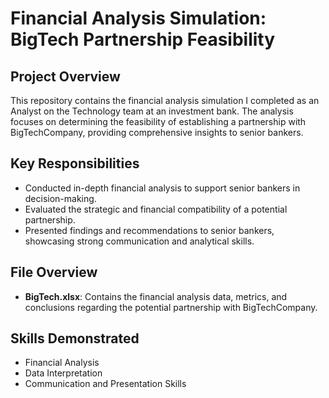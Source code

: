 # Financial Analysis Simulation: BigTech Partnership Feasibility

## Project Overview
This repository contains the financial analysis simulation I completed as an Analyst on the Technology team at an investment bank. The analysis focuses on determining the feasibility of establishing a partnership with BigTechCompany, providing comprehensive insights to senior bankers.

## Key Responsibilities
- Conducted in-depth financial analysis to support senior bankers in decision-making.
- Evaluated the strategic and financial compatibility of a potential partnership.
- Presented findings and recommendations to senior bankers, showcasing strong communication and analytical skills.

## File Overview
- **BigTech.xlsx**: Contains the financial analysis data, metrics, and conclusions regarding the potential partnership with BigTechCompany.

## Skills Demonstrated
- Financial Analysis
- Data Interpretation
- Communication and Presentation Skills
